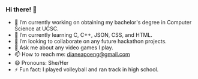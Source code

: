 ### Hi there! 👋

- 🔭 I’m currently working on obtaining my bachelor's degree in Computer Science at UCSC.
- 🌱 I’m currently learning C, C++, JSON, CSS, and HTML.
- 👯 I’m looking to collaborate on any future hackathon projects.
- 💬 Ask me about any video games I play.
- 📫 How to reach me: dianeapoeng@gmail.com
- 😄 Pronouns: She/Her
- ⚡ Fun fact: I played volleyball and ran track in high school.
